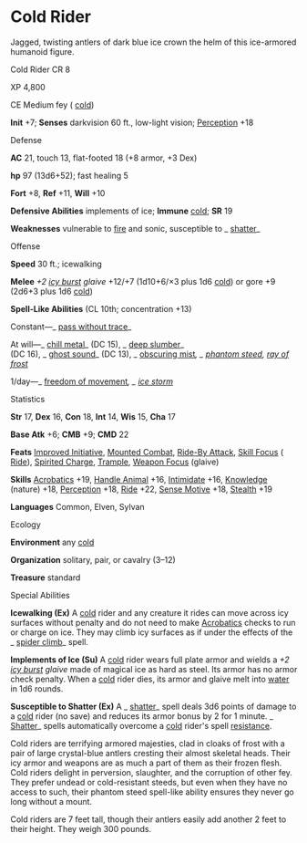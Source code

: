 # Cold Rider

Jagged, twisting antlers of dark blue ice crown the helm of this ice-armored humanoid figure.

Cold Rider CR 8

XP 4,800

CE Medium fey ( [cold](monsters/creatureTypes.md#_cold-subtype))

**Init** +7; **Senses** darkvision 60 ft., low-light vision; [Perception](skills/perception.md#_perception) +18

Defense

**AC** 21, touch 13, flat-footed 18 (+8 armor, +3 Dex)

**hp** 97 (13d6+52); fast healing 5

**Fort** +8, **Ref** +11, **Will** +10

**Defensive Abilities** implements of ice; **Immune** [cold](monsters/creatureTypes.md#_cold-subtype); **SR** 19

**Weaknesses** vulnerable to [fire](monsters/creatureTypes.md#_fire-subtype) and sonic, susceptible to _ [shatter](spells/shatter.md#_shatter)_

Offense

**Speed** 30 ft.; icewalking

**Melee** _+2 [icy burst](magicItems/weapons.md#_weapons-icy-burst) glaive_ +12/+7 (1d10+6/×3 plus 1d6 [cold](monsters/creatureTypes.md#_cold-subtype)) or gore +9 (2d6+3 plus 1d6 [cold](monsters/creatureTypes.md#_cold-subtype))

**Spell-Like Abilities** (CL 10th; concentration +13)

Constant—_ [pass without trace](spells/passWithoutTrace.md#_pass-without-trace)_

At will—_ [chill metal](spells/chillMetal.md#_chill-metal)_ (DC 15), _ [deep slumber](spells/deepSlumber.md#_deep-slumber)_   
(DC 16), _ [ghost sound](spells/ghostSound.md#_ghost-sound)_ (DC 13), _ [obscuring mist](spells/obscuringMist.md#_obscuring-mist)_, _ [phantom steed](spells/phantomSteed.md#_phantom-steed), [ray of frost](spells/rayOfFrost.md#_ray-of-frost)_

1/day—_ [freedom of movement](spells/freedomOfMovement.md#_freedom-of-movement)_, _ [ice storm](spells/iceStorm.md#_ice-storm)_

Statistics

**Str** 17, **Dex** 16, **Con** 18, **Int** 14, **Wis** 15, **Cha** 17

**Base Atk** +6; **CMB** +9; **CMD** 22

**Feats** [Improved Initiative](feats.md#_improved-initiative), [Mounted Combat](feats.md#_mounted-combat), [Ride-By Attack](feats.md#_ride-by-attack), [Skill Focus](feats.md#_skill-focus) ( [Ride](skills/ride.md#_ride)), [Spirited Charge](feats.md#_spirited-charge), [Trample](monsters/universalMonsterRules.md#_trample), [Weapon Focus](feats.md#_weapon-focus) (glaive)

**Skills** [Acrobatics](skills/acrobatics.md#_acrobatics) +19, [Handle Animal](skills/handleAnimal.md#_handle-animal) +16, [Intimidate](skills/intimidate.md#_intimidate) +16, [Knowledge](skills/knowledge.md#_knowledge) (nature) +18, [Perception](skills/perception.md#_perception) +18, [Ride](skills/ride.md#_ride) +22, [Sense Motive](skills/senseMotive.md#_sense-motive) +18, [Stealth](skills/stealth.md#_stealth) +19

**Languages** Common, Elven, Sylvan

Ecology

**Environment** any [cold](monsters/creatureTypes.md#_cold-subtype)

**Organization** solitary, pair, or cavalry (3–12)

**Treasure** standard

Special Abilities

**Icewalking (Ex)** A [cold](monsters/creatureTypes.md#_cold-subtype) rider and any creature it rides can move across icy surfaces without penalty and do not need to make [Acrobatics](skills/acrobatics.md#_acrobatics) checks to run or charge on ice. They may climb icy surfaces as if under the effects of the _ [spider climb](spells/spiderClimb.md#_spider-climb)_ spell.

**Implements of Ice (Su)** A [cold](monsters/creatureTypes.md#_cold-subtype) rider wears full plate armor and wields a _+2 [icy burst](magicItems/weapons.md#_weapons-icy-burst) glaive_ made of magical ice as hard as steel. Its armor has no armor check penalty. When a [cold](monsters/creatureTypes.md#_cold-subtype) rider dies, its armor and glaive melt into [water](monsters/creatureTypes.md#_water-subtype) in 1d6 rounds.

**Susceptible to Shatter (Ex)** A _ [shatter](spells/shatter.md#_shatter)_ spell deals 3d6 points of damage to a [cold](monsters/creatureTypes.md#_cold-subtype) rider (no save) and reduces its armor bonus by 2 for 1 minute. _ [Shatter](spells/shatter.md#_shatter)_ spells automatically overcome a [cold](monsters/creatureTypes.md#_cold-subtype) rider's spell [resistance](monsters/universalMonsterRules.md#_resistance).

Cold riders are terrifying armored majesties, clad in cloaks of frost with a pair of large crystal-blue antlers cresting their almost skeletal heads. Their icy armor and weapons are as much a part of them as their frozen flesh. Cold riders delight in perversion, slaughter, and the corruption of other fey. They prefer undead or cold-resistant steeds, but even when they have no access to such, their phantom steed spell-like ability ensures they never go long without a mount.

Cold riders are 7 feet tall, though their antlers easily add another 2 feet to their height. They weigh 300 pounds.

